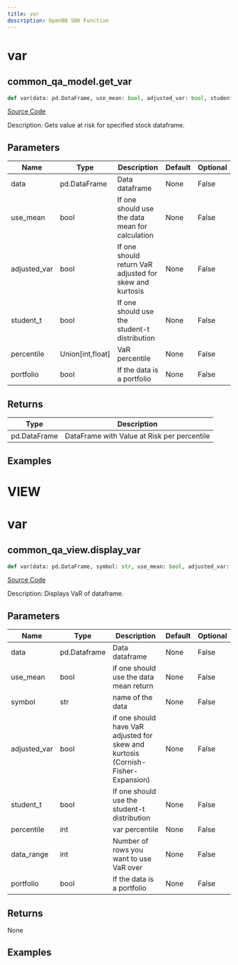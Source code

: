 ```yaml
---
title: var
description: OpenBB SDK Function
---
```

# var

## common_qa_model.get_var

```python
def var(data: pd.DataFrame, use_mean: bool, adjusted_var: bool, student_t: bool, percentile: Union[int, float], portfolio: bool) -> DataFrame:
```
[Source Code](https://github.com/OpenBB-finance/OpenBBTerminal/tree/main/openbb_terminal/common/quantitative_analysis/qa_model.py#L226)

Description: Gets value at risk for specified stock dataframe.

## Parameters

| Name | Type | Description | Default | Optional |
| ---- | ---- | ----------- | ------- | -------- |
| data | pd.DataFrame | Data dataframe | None | False |
| use_mean | bool | If one should use the data mean for calculation | None | False |
| adjusted_var | bool | If one should return VaR adjusted for skew and kurtosis | None | False |
| student_t | bool | If one should use the student-t distribution | None | False |
| percentile | Union[int,float] | VaR percentile | None | False |
| portfolio | bool | If the data is a portfolio | None | False |

## Returns

| Type | Description |
| ---- | ----------- |
| pd.DataFrame | DataFrame with Value at Risk per percentile |

## Examples




# VIEW

# var

## common_qa_view.display_var

```python
def var(data: pd.DataFrame, symbol: str, use_mean: bool, adjusted_var: bool, student_t: bool, percentile: float, data_range: int, portfolio: bool) -> None:
```
[Source Code](https://github.com/OpenBB-finance/OpenBBTerminal/tree/main/openbb_terminal/common/quantitative_analysis/qa_view.py#L1006)

Description: Displays VaR of dataframe.

## Parameters

| Name | Type | Description | Default | Optional |
| ---- | ---- | ----------- | ------- | -------- |
| data | pd.Dataframe | Data dataframe | None | False |
| use_mean | bool | if one should use the data mean return | None | False |
| symbol | str | name of the data | None | False |
| adjusted_var | bool | if one should have VaR adjusted for skew and kurtosis (Cornish-Fisher-Expansion) | None | False |
| student_t | bool | If one should use the student-t distribution | None | False |
| percentile | int | var percentile | None | False |
| data_range | int | Number of rows you want to use VaR over | None | False |
| portfolio | bool | If the data is a portfolio | None | False |

## Returns

None

## Examples

